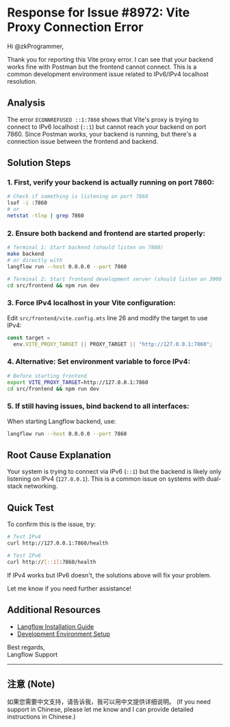 # Response for Issue #8972: Vite Proxy Connection Error

Hi @zkProgrammer,

Thank you for reporting this Vite proxy error. I can see that your backend works fine with Postman but the frontend cannot connect. This is a common development environment issue related to IPv6/IPv4 localhost resolution.

## Analysis

The error `ECONNREFUSED ::1:7860` shows that Vite's proxy is trying to connect to IPv6 localhost (`::1`) but cannot reach your backend on port 7860. Since Postman works, your backend is running, but there's a connection issue between the frontend and backend.

## Solution Steps

### 1. First, verify your backend is actually running on port 7860:
```bash
# Check if something is listening on port 7860
lsof -i :7860
# or
netstat -tlnp | grep 7860
```

### 2. Ensure both backend and frontend are started properly:
```bash
# Terminal 1: Start backend (should listen on 7860)
make backend
# or directly with
langflow run --host 0.0.0.0 --port 7860

# Terminal 2: Start frontend development server (should listen on 3000 and proxy to 7860)  
cd src/frontend && npm run dev
```

### 3. Force IPv4 localhost in your Vite configuration:

Edit `src/frontend/vite.config.mts` line 26 and modify the target to use IPv4:
```typescript
const target =
  env.VITE_PROXY_TARGET || PROXY_TARGET || "http://127.0.0.1:7860";
```

### 4. Alternative: Set environment variable to force IPv4:
```bash
# Before starting frontend
export VITE_PROXY_TARGET=http://127.0.0.1:7860
cd src/frontend && npm run dev
```

### 5. If still having issues, bind backend to all interfaces:
When starting Langflow backend, use:
```bash
langflow run --host 0.0.0.0 --port 7860
```

## Root Cause Explanation

Your system is trying to connect via IPv6 (`::1`) but the backend is likely only listening on IPv4 (`127.0.0.1`). This is a common issue on systems with dual-stack networking.

## Quick Test

To confirm this is the issue, try:
```bash
# Test IPv4
curl http://127.0.0.1:7860/health

# Test IPv6  
curl http://[::1]:7860/health
```

If IPv4 works but IPv6 doesn't, the solutions above will fix your problem.

Let me know if you need further assistance!

## Additional Resources

- [Langflow Installation Guide](https://docs.langflow.org/get-started-installation)
- [Development Environment Setup](https://docs.langflow.org/contributing-how-to-contribute#-development-environment)

Best regards,  
Langflow Support

---

## 注意 (Note)

如果您需要中文支持，请告诉我，我可以用中文提供详细说明。
(If you need support in Chinese, please let me know and I can provide detailed instructions in Chinese.)